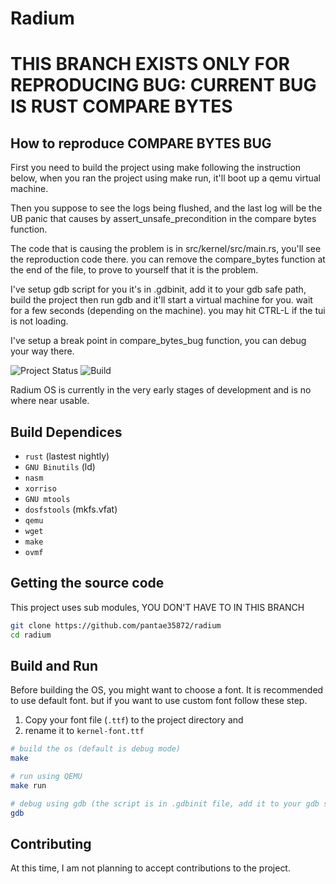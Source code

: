 # Radium
# THIS BRANCH EXISTS ONLY FOR REPRODUCING BUG: CURRENT BUG IS RUST COMPARE BYTES

## How to reproduce COMPARE BYTES BUG
First you need to build the project using make following the instruction below,
when you ran the project using make run, it'll boot up a qemu virtual machine.

Then you suppose to see the logs being flushed, and the last log will be the UB panic that causes by assert_unsafe_precondition in the compare bytes function.

The code that is causing the problem is in src/kernel/src/main.rs, you'll see the reproduction code there. you can remove the compare_bytes function at the end of the file, to prove to yourself that it is the problem.

I've setup gdb script for you it's in .gdbinit, add it to your gdb safe path, build the project then run gdb and it'll start a virtual machine for you. wait for a few seconds (depending on the machine). you may hit CTRL-L if the tui is not loading. 

I've setup a break point in compare_bytes_bug function, you can debug your way there.

![Project Status](https://img.shields.io/badge/status-not%20finished-orange)
![Build](https://img.shields.io/badge/build-passing-brightgreen)

Radium OS is currently in the very early stages of development and is no where near usable.

## Build Dependices
* ```rust``` (lastest nightly)
* ```GNU Binutils``` (ld)
* ```nasm``` 
* ```xorriso```
* ```GNU mtools```
* ```dosfstools``` (mkfs.vfat)
* ```qemu```
* ```wget```
* ```make```
* ```ovmf```
## Getting the source code
This project uses sub modules, YOU DON'T HAVE TO IN THIS BRANCH
```bash
git clone https://github.com/pantae35872/radium
cd radium
```
## Build and Run
Before building the OS, you might want to choose a font. It is recommended to use default font.
but if you want to use custom font follow these step. 
1. Copy your font file (`.ttf`) to the project directory and 
2. rename it to ```kernel-font.ttf```
```bash
# build the os (default is debug mode)
make

# run using QEMU
make run

# debug using gdb (the script is in .gdbinit file, add it to your gdb safe path)
gdb 
```
## Contributing
At this time, I am not planning to accept contributions to the project.
